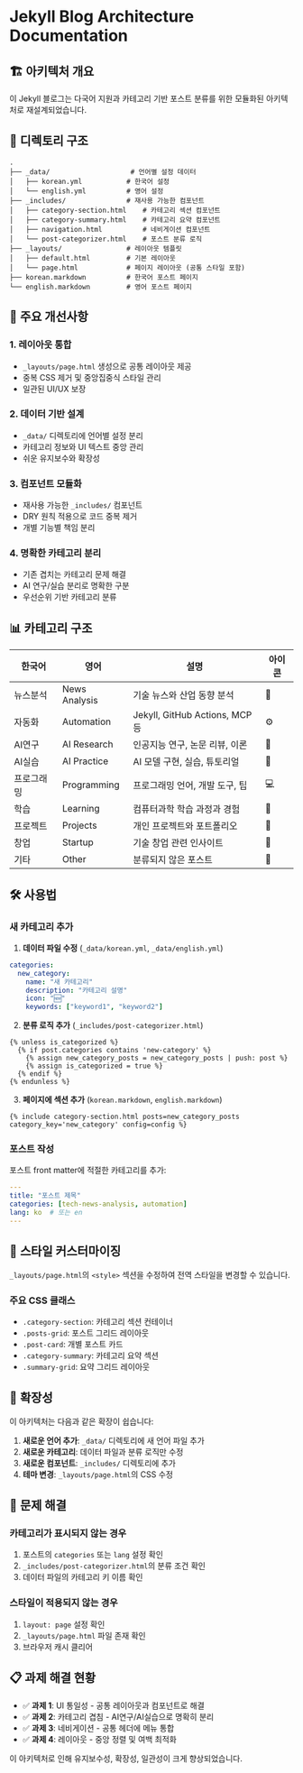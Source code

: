 # Jekyll Blog Architecture Documentation

## 🏗️ 아키텍처 개요

이 Jekyll 블로그는 다국어 지원과 카테고리 기반 포스트 분류를 위한 모듈화된 아키텍처로 재설계되었습니다.

## 📁 디렉토리 구조

```
.
├── _data/                    # 언어별 설정 데이터
│   ├── korean.yml           # 한국어 설정
│   └── english.yml          # 영어 설정
├── _includes/               # 재사용 가능한 컴포넌트
│   ├── category-section.html    # 카테고리 섹션 컴포넌트
│   ├── category-summary.html    # 카테고리 요약 컴포넌트
│   ├── navigation.html          # 네비게이션 컴포넌트
│   └── post-categorizer.html    # 포스트 분류 로직
├── _layouts/                # 레이아웃 템플릿
│   ├── default.html         # 기본 레이아웃
│   └── page.html            # 페이지 레이아웃 (공통 스타일 포함)
├── korean.markdown          # 한국어 포스트 페이지
└── english.markdown         # 영어 포스트 페이지
```

## 🎯 주요 개선사항

### 1. **레이아웃 통합**
- `_layouts/page.html` 생성으로 공통 레이아웃 제공
- 중복 CSS 제거 및 중앙집중식 스타일 관리
- 일관된 UI/UX 보장

### 2. **데이터 기반 설계**
- `_data/` 디렉토리에 언어별 설정 분리
- 카테고리 정보와 UI 텍스트 중앙 관리
- 쉬운 유지보수와 확장성

### 3. **컴포넌트 모듈화**
- 재사용 가능한 `_includes/` 컴포넌트
- DRY 원칙 적용으로 코드 중복 제거
- 개별 기능별 책임 분리

### 4. **명확한 카테고리 분리**
- 기존 겹치는 카테고리 문제 해결
- AI 연구/실습 분리로 명확한 구분
- 우선순위 기반 카테고리 분류

## 📊 카테고리 구조

| 한국어 | 영어 | 설명 | 아이콘 |
|--------|------|------|--------|
| 뉴스분석 | News Analysis | 기술 뉴스와 산업 동향 분석 | 📰 |
| 자동화 | Automation | Jekyll, GitHub Actions, MCP 등 | ⚙️ |
| AI연구 | AI Research | 인공지능 연구, 논문 리뷰, 이론 | 🧠 |
| AI실습 | AI Practice | AI 모델 구현, 실습, 튜토리얼 | 🤖 |
| 프로그래밍 | Programming | 프로그래밍 언어, 개발 도구, 팁 | 💻 |
| 학습 | Learning | 컴퓨터과학 학습 과정과 경험 | 📖 |
| 프로젝트 | Projects | 개인 프로젝트와 포트폴리오 | 🚀 |
| 창업 | Startup | 기술 창업 관련 인사이트 | 💼 |
| 기타 | Other | 분류되지 않은 포스트 | 📝 |

## 🛠️ 사용법

### 새 카테고리 추가

1. **데이터 파일 수정** (`_data/korean.yml`, `_data/english.yml`)
```yaml
categories:
  new_category:
    name: "새 카테고리"
    description: "카테고리 설명"
    icon: "🆕"
    keywords: ["keyword1", "keyword2"]
```

2. **분류 로직 추가** (`_includes/post-categorizer.html`)
```liquid
{% unless is_categorized %}
  {% if post.categories contains 'new-category' %}
    {% assign new_category_posts = new_category_posts | push: post %}
    {% assign is_categorized = true %}
  {% endif %}
{% endunless %}
```

3. **페이지에 섹션 추가** (`korean.markdown`, `english.markdown`)
```liquid
{% include category-section.html posts=new_category_posts category_key='new_category' config=config %}
```

### 포스트 작성

포스트 front matter에 적절한 카테고리를 추가:

```yaml
---
title: "포스트 제목"
categories: [tech-news-analysis, automation]
lang: ko  # 또는 en
---
```

## 🎨 스타일 커스터마이징

`_layouts/page.html`의 `<style>` 섹션을 수정하여 전역 스타일을 변경할 수 있습니다.

### 주요 CSS 클래스

- `.category-section`: 카테고리 섹션 컨테이너
- `.posts-grid`: 포스트 그리드 레이아웃
- `.post-card`: 개별 포스트 카드
- `.category-summary`: 카테고리 요약 섹션
- `.summary-grid`: 요약 그리드 레이아웃

## 🔄 확장성

이 아키텍처는 다음과 같은 확장이 쉽습니다:

1. **새로운 언어 추가**: `_data/` 디렉토리에 새 언어 파일 추가
2. **새로운 카테고리**: 데이터 파일과 분류 로직만 수정
3. **새로운 컴포넌트**: `_includes/` 디렉토리에 추가
4. **테마 변경**: `_layouts/page.html`의 CSS 수정

## 🐛 문제 해결

### 카테고리가 표시되지 않는 경우
1. 포스트의 `categories` 또는 `lang` 설정 확인
2. `_includes/post-categorizer.html`의 분류 조건 확인
3. 데이터 파일의 카테고리 키 이름 확인

### 스타일이 적용되지 않는 경우
1. `layout: page` 설정 확인
2. `_layouts/page.html` 파일 존재 확인
3. 브라우저 캐시 클리어

## 📋 과제 해결 현황

- ✅ **과제 1**: UI 통일성 - 공통 레이아웃과 컴포넌트로 해결
- ✅ **과제 2**: 카테고리 겹침 - AI연구/AI실습으로 명확히 분리
- ✅ **과제 3**: 네비게이션 - 공통 헤더에 메뉴 통합
- ✅ **과제 4**: 레이아웃 - 중앙 정렬 및 여백 최적화

이 아키텍처로 인해 유지보수성, 확장성, 일관성이 크게 향상되었습니다.
